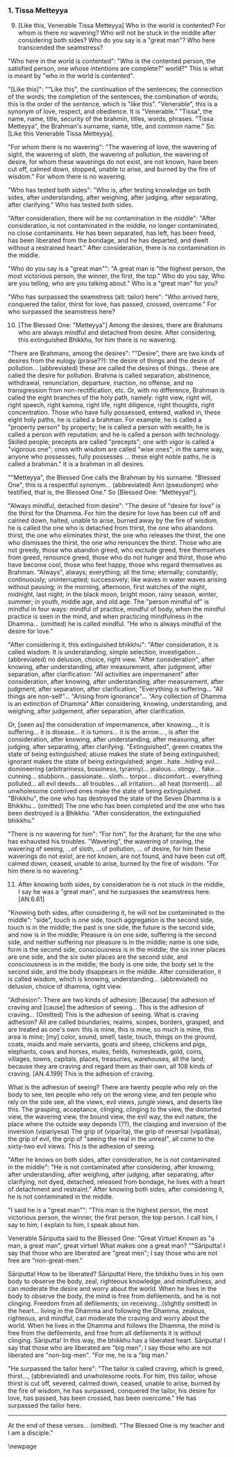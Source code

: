 ### 1. Tissa Metteyya

9. [Like this, Venerable Tissa Metteyya] Who in the world is contented? For whom
   is there no wavering?
Who will not be stuck in the middle after considering both sides?
Who do you say is a "great man"? Who here transcended the seamstress?

"Who here in the world is contented": "Who is the contented person, the
satisfied person, one whose intentions are complete?" world?" This is what is
meant by "who in the world is contented".

"[Like this]": ""Like this", the continuation of the sentences; the connection
of the words; the completion of the sentences; the combination of words; this is
the order of the sentence, which is "like this". "Venerable", this is a synonym
of love, respect, and obedience. It is "Venerable." "Tissa", the name, name,
title, security of the brahmin, titles, words, phrases. "Tissa Metteyya", the
Brahman's surname, name, title, and common name." So: [Like this Venerable Tissa
Metteyya].

"For whom there is no wavering": "The wavering of love, the wavering of sight,
the wavering of sloth, the wavering of pollution, the wavering of desire, for
whom these waverings do not exist, are not known, have been cut off, calmed
down, stopped, unable to arise, and burned by the fire of wisdom." For whom
there is no wavering.

"Who has tested both sides": "Who is, after testing knowledge on both sides,
after understanding, after weighing, after judging, after separating, after
clarifying." Who has tested both sides.

"After consideration, there will be no contamination in the middle": "After
consideration, is not contaminated in the middle, no longer contaminated, no
close contaminants. He has been separated, has left, has been freed, has been
liberated from the bondage, and he has departed, and dwelt without a restrained
heart." After consideration, there is no contamination in the middle.

"Who do you say is a "great man"": "A great man is "the highest person, the most
victorious person, the winner, the first, the top." Who do you say, Who are you
telling, who are you talking about." Who is a "great man" for you?

"Who has surpassed the seamstress (alt: tailor) here": "Who arrived here,
conquered the tailor, thirst for love, has passed, crossed, overcome." For who
surpassed the seamstress here?

10. [The Blessed One: "Metteyya"] Among the desires, there are Brahmans who are
    always mindful and detached from desire.
After considering, this extinguished Bhikkhu, for him there is no wavering.

"There are Brahmans, among the desires": ""Desire", there are two kinds of
desires from the eulogy (praise??): the desire of things and the desire of
pollution... (abbreviated) these are called the desires of things... these are
called the desire for pollution. Brahma is called separation, abstinence,
withdrawal, renunciation, departure, inaction, no offense, and no transgression
from non-rectification, etc. Or, with no difference, Brahman is called the eight
branches of the holy path, namely: right view, right will, right speech, right
kamma, right life, right diligence, right thoughts, right concentration. Those
who have fully possessed, entered, walked in, these eight holy paths, he is
called a brahman. For example, he is called a "property person" by property; he
is called a person with wealth; he is called a person with reputation; and he is
called a person with technology. Skilled people; precepts are called "precepts";
one with vigor is called a "vigorous one"; ones with wisdom are called "wise
ones"; in the same way, anyone who possesses, fully possesses ... these eight
noble paths, he is called a brahman." It is a brahman in all desires.

""Metteyya", the Blessed One calls the Brahman by his surname. "Blessed One",
this is a respectful synonym... (abbreviated) Anri (pseudonym) who testified,
that is, the Blessed One." So [Blessed One: "Metteyya!"].

"Always mindful, detached from desire": "The desire of "desire for love" is the
thirst for the Dhamma. For him the desire for love has been cut off and calmed
down, halted, unable to arise, burned away by the fire of wisdom, he is called
the one who is detached from thirst, the one who abandons thirst, the one who
eliminates thirst, the one who releases the thirst, the one who dismisses the
thirst, the one who renounces the thirst. Those who are not greedy, those who
abandon greed, who exclude greed, free themselves from greed, renounce greed,
those who do not hunger and thirst, those who have become cool, those who feel
happy, those who regard themselves as Brahman. "Always", always; everything; all
the time; eternally; constantly; continuously; uninterrupted; successively; like
waves in water waves arising without pausing; in the morning, afternoon, first
watches of the night, midnight, last night; in the black moon, bright moon,
rainy season, winter, summer; in youth, middle age, and old age. The "person
mindful of" is mindful in four ways: mindful of practice, mindful of body, when
the mindful practice is seen in the mind, and when practicing mindfulness in the
Dhamma... (omitted) he is called mindful. "He who is always mindful of the
desire for love."

"After considering it, this extinguished bhikkhu": "After consideration, it is
called wisdom. It is understanding, simple selection, investigation...
(abbreviated) no delusion, choice, right view. "After consideration", after
knowing, after understanding, after measurement, after judgment, after
separation, after clarification: "All activities are impermanent" after
consideration, after knowing, after understanding, after measurement, after
judgment, after separation, after clarification; "Everything is suffering...
"All things are non-self"... "Arising from ignorance"... "Any collection of
Dhamma is an extinction of Dhamma" After considering, knowing, understanding,
and weighing, after judgement, after separation, after clarification.

Or, [seen as] the consideration of impermanence, after knowing..., it is
suffering... it is disease... it is tumors... it is the arrow... , is after the
consideration, after knowing, after understanding, after measuring, after
judging, after separating, after clarifying. "Extinguished", green creates the
state of being extinguished; abuse makes the state of being extinguished;
ignorant makes the state of being extinguished; anger...hate...hiding evil...
domineering (arbitrariness, bossiness, tyranny)... jealous... stingy... fake...
cunning... stubborn... passionate... sloth... torpor... discomfort... everything
polluted... all evil deeds... all troubles... all irritation... all heat
(torment)... all unwholesome contrived ones make the state of being
extinguished. "Bhikkhu", the one who has destroyed the state of the Seven Dhamma
is a Bhikkhu... (omitted) The one who has been completed and the one who has
been destroyed is a Bhikkhu. "After consideration, the extinguished bhikkhu."

"There is no wavering for him": "For him", for the Arahant; for the one who has
exhausted his troubles. "Wavering", the wavering of craving, the wavering of
seeing, ...of sloth, ...of pollution, ... of desire, for him these waverings do
not exist, are not known, are not found, and have been cut off, calmed down,
ceased, unable to arise, burned by the fire of wisdom. "For him there is no
wavering."

11. After knowing both sides, by consideration he is not stuck in the middle,
I say he was a "great man", and he surpasses the seamstress here. [AN.6.61]

"Knowing both sides, after considering it, he will not be contaminated in the
middle": "side", touch is one side, touch aggregation is the second side, touch
is in the middle; the past is one side, the future is the second side, and now
is in the middle; Pleasure is on one side, suffering is the second side, and
neither suffering nor pleasure is in the middle; name is one side, form is the
second side, consciousness is in the middle; the six inner places are one side,
and the six outer places are the second side, and consciousness is in the
middle; the body is one side, the body set is the second side, and the body
disappears in the middle. After consideration, it is called wisdom, which is
knowing, understanding... (abbreviated) no delusion, choice of dhamma, right
view.

"Adhesion": There are two kinds of adhesion: [Because] the adhesion of craving
and [cause] the adhesion of seeing... This is the adhesion of craving...
(Omitted) This is the adhesion of seeing. What is craving adhesion? All are
called boundaries, realms, scopes, borders, grasped, and are treated as one's
own: this is mine, this is mine, so much is mine, this area is mine; [my] color,
sound, smell, taste, touch, things on the ground, coats, maids and male
servants, goats and sheep, chickens and pigs, elephants, cows and horses, mules,
fields, homesteads, gold, coins, villages, towns, capitals, places, treasuries,
warehouses, all the land; because they are craving and regard them as their own,
all 108 kinds of craving. [AN.4.199] This is the adhesion of craving.

What is the adhesion of seeing? There are twenty people who rely on the body to
see, ten people who rely on the wrong view, and ten people who rely on the side
see, all the views, evil views, jungle views, and deserts like this. The
grasping, acceptance, clinging, clinging to the view, the distorted view, the
wavering view, the bound view, the evil way, the evil nature, the place where
the outside way depends (??), the clasping and inversion of the inversion
(vipariyesa) The grip of (viparīta), the grip of reversal (vipallāsa), the grip
of evil, the grip of "seeing the real in the unreal", all come to the sixty-two
evil views. This is the adhesion of seeing.

"After he knows on both sides, after consideration, he is not contaminated in
the middle": "He is not contaminated after considering, after knowing, after
understanding, after weighing, after judging, after separating, after
clarifying, not dyed, detached, released from bondage, he lives with a heart of
detachment and restraint." After knowing both sides, after considering it, he is
not contaminated in the middle.

"I said he is a "great man"": "This man is the highest person, the most
victorious person, the winner, the first person, the top person. I call him, I
say to him, I explain to him, I speak about him.

Venerable Sāriputta said to the Blessed One: "Great Virtue! Known as "a man, a
great man", great virtue! What makes one a great man? ""Sāriputta! I say that
those who are liberated are "great men"; I say those who are not free are
"non-great-men."

Sāriputta! How to be liberated? Sāriputta! Here, the bhikkhu lives in his own
body to observe the body, zeal, righteous knowledge, and mindfulness, and can
moderate the desire and worry about the world. When he lives in the body to
observe the body, the mind is free from defilements, and he is not clinging.
Freedom from all defilements; on receiving...(slightly omitted) in the heart...
living in the Dhamma and following the Dhamma, zealous, righteous, and mindful,
can moderate the craving and worry about the world. When he lives in the Dhamma
and follows the Dhamma, the mind is free from the defilements, and free from all
defilements it is without clinging. Sāriputta! In this way, the bhikkhu has a
liberated heart. Sāriputta! I say that those who are liberated are "big men"; I
say those who are not liberated are "non-big-men". "For me, he is a "big man."

"He surpassed the tailor here": "The tailor is called craving, which is greed,
thirst..., (abbreviated) and unwholesome roots. For him, this tailor, whose
thirst is cut off, severed, calmed down, ceased, unable to arise, burned by the
fire of wisdom, he has surpassed, conquered the tailor, his desire for love, has
passed, has been crossed, has been overcome." He has surpassed the tailor here.

---

At the end of these verses... (omitted). "The Blessed One is my teacher and I am
a disciple."

\newpage

